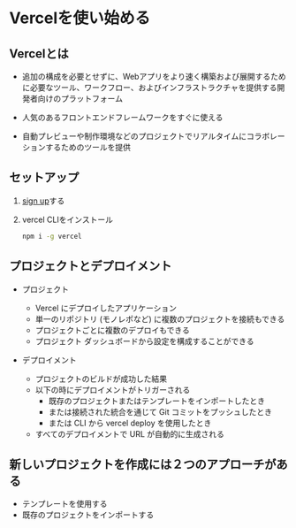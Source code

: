 # Vercelを使い始める
## Vercelとは

* 追加の構成を必要とせずに、Webアプリをより速く構築および展開するために必要なツール、ワークフロー、およびインフラストラクチャを提供する開発者向けのプラットフォーム

* 人気のあるフロントエンドフレームワークをすぐに使える

* 自動プレビューや制作環境などのプロジェクトでリアルタイムにコラボレーションするためのツールを提供

## セットアップ

1. [sign up](https://vercel.com/signup)する

2. vercel CLIをインストール
    ```bash
    npm i -g vercel
    ```

## プロジェクトとデプロイメント

* プロジェクト
    * Vercel にデプロイしたアプリケーション
    * 単一のリポジトリ (モノレポなど) に複数のプロジェクトを接続もできる
    * プロジェクトごとに複数のデプロイもできる
    * プロジェクト ダッシュボードから設定を構成することができる

* デプロイメント
    * プロジェクトのビルドが成功した結果
    * 以下の時にデプロイメントがトリガーされる
        * 既存のプロジェクトまたはテンプレートをインポートしたとき
        * または接続された統合を通じて Git コミットをプッシュしたとき
        * または CLI から vercel deploy を使用したとき
    * すべてのデプロイメントで URL が自動的に生成される

## 新しいプロジェクトを作成には２つのアプローチがある

* テンプレートを使用する
* 既存のプロジェクトをインポートする

## 